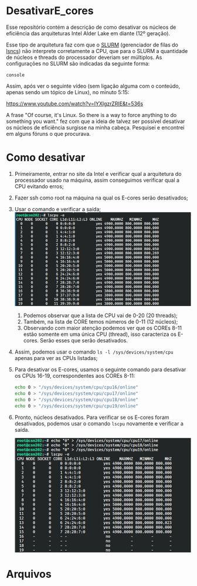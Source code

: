 # DesativarE_cores

Esse reposítório contém a descrição de como desativar os núcleos de eficiência das arquiteturas Intel Alder Lake em diante (12º geração).

Esse tipo de arquitetura faz com que o [SLURM](https://slurm.schedmd.com/overview.html) (gerenciador de filas do [lsncs](https://www.fct.unesp.br/#!/labsimnum)) não interprete corretamente a CPU, que para o SLURM a quantidade de núcleos e threads do processador deveriam ser múltiplos. As configurações no SLURM são indicadas da seguinte forma:

```
console
```

Assim, após ver o seguinte vídeo (sem ligação alguma com o conteúdo, apenas sendo um tópico de Linux), no minuto 5:15:

https://www.youtube.com/watch?v=IYXlgzrZRIE&t=536s

A frase "Of course, it's Linux. So there is a way to force anything to do something you want." fez com que a ideia de talvez ser possível desativar os núcleos de eficiência surgisse na minha cabeça. Pesquisei e encontrei em alguns fóruns o que procurava.

# Como desativar

1. Primeiramente, entrar no site da Intel e verificar qual a arquitetura do processador usado na máquina, assim conseguimos verificar qual a CPU evitando erros;

2. Fazer ssh como root na máquina na qual os E-cores serão desativados;

3. Usar o comando e verificar a saída;
    ![Alt text](./lscpu_e.png "lscpu output")

    1. Podemos observar que a lista de CPU vai de 0-20 (20 threads);
    2. Também, na lista de CORE temos números de 0-11 (12 núcleos);
    3. Observando com maior atenção podemos ver que os COREs 8-11 estão somente em uma única CPU (thread), isso caracteriza os E-cores. Serão esses que serão desativados.

4. Assim, podemos usar o comando ```ls -l /sys/devices/system/cpu``` apenas para ver as CPUs listadas;

5. Para desativar os E-cores, usamos o seguinte comando para desativar os CPUs 16-19, correspondentes aos COREs 8-11:

    ```bash
    echo 0 > "/sys/devices/system/cpu/cpu16/online"
    echo 0 > "/sys/devices/system/cpu/cpu17/online"
    echo 0 > "/sys/devices/system/cpu/cpu18/online"
    echo 0 > "/sys/devices/system/cpu/cpu19/online"
    ```
6. Pronto, núcleos desativados. Para verificar se os E-cores foram desativados, podemos usar o comando ```lscpu``` novamente e verificar a saída.

    ![Alt text](./desativarCPU.png "Desativar CPUs output")


# Arquivos

